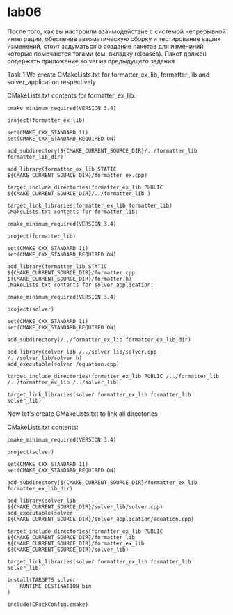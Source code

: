 # lab06
После того, как вы настроили взаимодействие с системой непрерывной интеграции, обеспечив автоматическую сборку и тестирование ваших изменений, стоит задуматься о создание пакетов для измениний, которые помечаются тэгами (см. вкладку releases). Пакет должен содержать приложение solver из предыдущего задания

Task 1
We create CMakeLists.txt for formatter_ex_lib, formatter_lib and solver_application respectively

CMakeLists.txt contents for formatter_ex_lib:
```
cmake_minimum_required(VERSION 3.4)

project(formatter_ex_lib)

set(CMAKE_CXX_STANDARD 11)
set(CMAKE_CXX_STANDARD_REQUIRED ON)

add_subdirectory(${CMAKE_CURRENT_SOURCE_DIR}/../formatter_lib formatter_lib_dir)

add_library(formatter_ex_lib STATIC ${CMAKE_CURRENT_SOURCE_DIR}/formatter_ex.cpp)

target_include_directories(formatter_ex_lib PUBLIC ${CMAKE_CURRENT_SOURCE_DIR}/../formatter_lib )

target_link_libraries(formatter_ex_lib formatter_lib)
CMakeLists.txt contents for formatter_lib:

cmake_minimum_required(VERSION 3.4)

project(formatter_lib)

set(CMAKE_CXX_STANDARD 11)
set(CMAKE_CXX_STANDARD_REQUIRED ON)

add_library(formatter_lib STATIC ${CMAKE_CURRENT_SOURCE_DIR}/formatter.cpp ${CMAKE_CURRENT_SOURCE_DIR}/formatter.h)
CMakeLists.txt contents for solver_application:

cmake_minimum_required(VERSION 3.4)

project(solver)

set(CMAKE_CXX_STANDARD 11)
set(CMAKE_CXX_STANDARD_REQUIRED ON)

add_subdirectory(/../formatter_ex_lib formatter_ex_lib_dir)

add_library(solver_lib /../solver_lib/solver.cpp /../solver_lib/solver.h)
add_executable(solver /equation.cpp)

target_include_directories(formatter_ex_lib PUBLIC /../formatter_lib /../formatter_ex_lib /../solver_lib)

target_link_libraries(solver formatter_ex_lib formatter_lib solver_lib)
```

Now let's create CMakeLists.txt to link all directories

CMakeLists.txt contents:
```
cmake_minimum_required(VERSION 3.4)

project(solver)

set(CMAKE_CXX_STANDARD 11)
set(CMAKE_CXX_STANDARD_REQUIRED ON)

add_subdirectory(${CMAKE_CURRENT_SOURCE_DIR}/formatter_ex_lib formatter_ex_lib_dir)

add_library(solver_lib ${CMAKE_CURRENT_SOURCE_DIR}/solver_lib/solver.cpp)
add_executable(solver ${CMAKE_CURRENT_SOURCE_DIR}/solver_application/equation.cpp)

target_include_directories(formatter_ex_lib PUBLIC ${CMAKE_CURRENT_SOURCE_DIR}/formatter_lib ${CMAKE_CURRENT_SOURCE_DIR}/formatter_ex_lib ${CMAKE_CURRENT_SOURCE_DIR}/solver_lib)

target_link_libraries(solver formatter_ex_lib formatter_lib solver_lib)

install(TARGETS solver
    RUNTIME DESTINATION bin
)

include(CPackConfig.cmake)
```